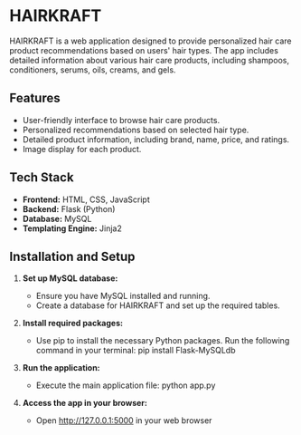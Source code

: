 # HAIRKRAFT

HAIRKRAFT is a web application designed to provide personalized hair care product recommendations based on users' hair types. The app includes detailed information about various hair care products, including shampoos, conditioners, serums, oils, creams, and gels.

## Features

- User-friendly interface to browse hair care products.
- Personalized recommendations based on selected hair type.
- Detailed product information, including brand, name, price, and ratings.
- Image display for each product.

## Tech Stack

- **Frontend:** HTML, CSS, JavaScript
- **Backend:** Flask (Python)
- **Database:** MySQL
- **Templating Engine:** Jinja2

## Installation and Setup

1. **Set up MySQL database:**
   - Ensure you have MySQL installed and running.
   - Create a database for HAIRKRAFT and set up the required tables.

2. **Install required packages:**
   - Use pip to install the necessary Python packages. Run the following command in your terminal:
   pip install Flask-MySQLdb

3. **Run the application:**
   - Execute the main application file:
   python app.py
4. **Access the app in your browser:**
   - Open http://127.0.0.1:5000 in your web browser

